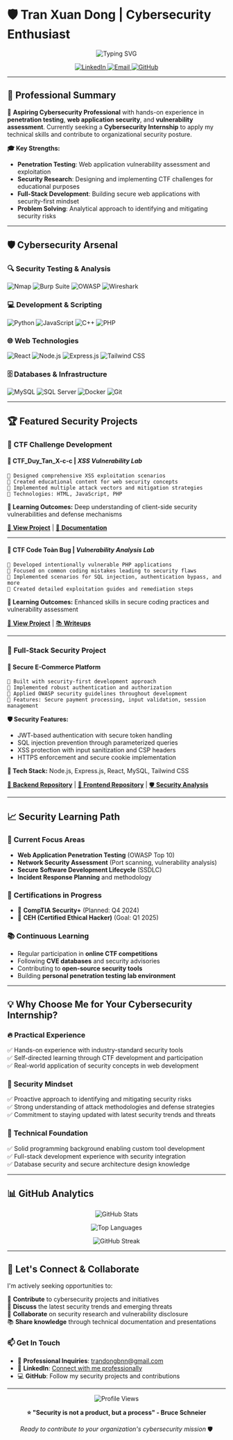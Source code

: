 # 🛡️ Tran Xuan Dong | Cybersecurity Enthusiast

<div align="center">
  
  ![Typing SVG](https://readme-typing-svg.herokuapp.com?font=Fira+Code&pause=1000&color=00D4FF&center=true&vCenter=true&width=435&lines=Cybersecurity+Student;Penetration+Testing+Enthusiast;Web+Security+Researcher;CTF+Player)
  
  <a href="https://www.linkedin.com/in/%C4%91%C3%B4ng-tr%E1%BA%A7n-34ab65308/">
    <img src="https://img.shields.io/badge/LinkedIn-0077B5?style=for-the-badge&logo=linkedin&logoColor=white" alt="LinkedIn"/>
  </a>
  <a href="mailto:trandongbnn@gmail.com">
    <img src="https://img.shields.io/badge/Gmail-D14836?style=for-the-badge&logo=gmail&logoColor=white" alt="Email"/>
  </a>
  <a href="https://github.com/TranDongA3">
    <img src="https://img.shields.io/badge/GitHub-100000?style=for-the-badge&logo=github&logoColor=white" alt="GitHub"/>
  </a>
  
</div>

---

## 🎯 Professional Summary

🔐 **Aspiring Cybersecurity Professional** with hands-on experience in **penetration testing**, **web application security**, and **vulnerability assessment**. Currently seeking a **Cybersecurity Internship** to apply my technical skills and contribute to organizational security posture.

**🎓 Key Strengths:**
- **Penetration Testing**: Web application vulnerability assessment and exploitation
- **Security Research**: Designing and implementing CTF challenges for educational purposes  
- **Full-Stack Development**: Building secure web applications with security-first mindset
- **Problem Solving**: Analytical approach to identifying and mitigating security risks

---

## 🛡️ Cybersecurity Arsenal

### 🔍 **Security Testing & Analysis**
![Nmap](https://img.shields.io/badge/Nmap-4682B4?style=flat-square&logo=nmap&logoColor=white)
![Burp Suite](https://img.shields.io/badge/Burp_Suite-FF6633?style=flat-square&logo=burpsuite&logoColor=white)
![OWASP](https://img.shields.io/badge/OWASP-000000?style=flat-square&logo=owasp&logoColor=white)
![Wireshark](https://img.shields.io/badge/Wireshark-1679A7?style=flat-square&logo=wireshark&logoColor=white)

### 💻 **Development & Scripting**
![Python](https://img.shields.io/badge/Python-3776AB?style=flat-square&logo=python&logoColor=white)
![JavaScript](https://img.shields.io/badge/JavaScript-F7DF1E?style=flat-square&logo=javascript&logoColor=black)
![C++](https://img.shields.io/badge/C++-00599C?style=flat-square&logo=cplusplus&logoColor=white)
![PHP](https://img.shields.io/badge/PHP-777BB4?style=flat-square&logo=php&logoColor=white)

### 🌐 **Web Technologies**
![React](https://img.shields.io/badge/React-20232A?style=flat-square&logo=react&logoColor=61DAFB)
![Node.js](https://img.shields.io/badge/Node.js-43853D?style=flat-square&logo=node.js&logoColor=white)
![Express.js](https://img.shields.io/badge/Express.js-404D59?style=flat-square&logo=express&logoColor=white)
![Tailwind CSS](https://img.shields.io/badge/Tailwind_CSS-38B2AC?style=flat-square&logo=tailwind-css&logoColor=white)

### 🗄️ **Databases & Infrastructure**
![MySQL](https://img.shields.io/badge/MySQL-00000F?style=flat-square&logo=mysql&logoColor=white)
![SQL Server](https://img.shields.io/badge/SQL_Server-CC2927?style=flat-square&logo=microsoft-sql-server&logoColor=white)
![Docker](https://img.shields.io/badge/Docker-2496ED?style=flat-square&logo=docker&logoColor=white)
![Git](https://img.shields.io/badge/Git-F05032?style=flat-square&logo=git&logoColor=white)

---

## 🏆 Featured Security Projects

### 🎯 **CTF Challenge Development**

#### 🧪 **CTF_Duy_Tan_X-c-c** | *XSS Vulnerability Lab*
```
🔹 Designed comprehensive XSS exploitation scenarios
🔹 Created educational content for web security concepts
🔹 Implemented multiple attack vectors and mitigation strategies
🔹 Technologies: HTML, JavaScript, PHP
```
**🎯 Learning Outcomes:** Deep understanding of client-side security vulnerabilities and defense mechanisms

[🔗 **View Project**](#) | [📖 **Documentation**](#)

---

#### 🐛 **CTF Code Toàn Bug** | *Vulnerability Analysis Lab*
```
🔹 Developed intentionally vulnerable PHP applications
🔹 Focused on common coding mistakes leading to security flaws
🔹 Implemented scenarios for SQL injection, authentication bypass, and more
🔹 Created detailed exploitation guides and remediation steps
```
**🎯 Learning Outcomes:** Enhanced skills in secure coding practices and vulnerability assessment

[🔗 **View Project**](#) | [📚 **Writeups**](#)

---

### 💼 **Full-Stack Security Project**

#### 🛒 **Secure E-Commerce Platform**
```
🔹 Built with security-first development approach
🔹 Implemented robust authentication and authorization
🔹 Applied OWASP security guidelines throughout development
🔹 Features: Secure payment processing, input validation, session management
```
**🛡️ Security Features:**
- JWT-based authentication with secure token handling
- SQL injection prevention through parameterized queries
- XSS protection with input sanitization and CSP headers
- HTTPS enforcement and secure cookie implementation

**🔧 Tech Stack:** Node.js, Express.js, React, MySQL, Tailwind CSS

[🔗 **Backend Repository**](#) | [🔗 **Frontend Repository**](#) | [🛡️ **Security Analysis**](#)

---

## 📈 Security Learning Path

### 🎯 **Current Focus Areas**
- **Web Application Penetration Testing** (OWASP Top 10)
- **Network Security Assessment** (Port scanning, vulnerability analysis)
- **Secure Software Development Lifecycle** (SSDLC)
- **Incident Response Planning** and methodology

### 🏅 **Certifications in Progress**
- 🎯 **CompTIA Security+** (Planned: Q4 2024)
- 🎯 **CEH (Certified Ethical Hacker)** (Goal: Q1 2025)

### 📚 **Continuous Learning**
- Regular participation in **online CTF competitions**
- Following **CVE databases** and security advisories
- Contributing to **open-source security tools**
- Building **personal penetration testing lab environment**

---

## 💡 Why Choose Me for Your Cybersecurity Internship?

### 🔥 **Practical Experience**
✅ Hands-on experience with industry-standard security tools  
✅ Self-directed learning through CTF development and participation  
✅ Real-world application of security concepts in web development  

### 🎯 **Security Mindset**
✅ Proactive approach to identifying and mitigating security risks  
✅ Strong understanding of attack methodologies and defense strategies  
✅ Commitment to staying updated with latest security trends and threats  

### 🚀 **Technical Foundation**
✅ Solid programming background enabling custom tool development  
✅ Full-stack development experience with security integration  
✅ Database security and secure architecture design knowledge  

---

## 📊 GitHub Analytics

<div align="center">
  
  ![GitHub Stats](https://github-readme-stats.vercel.app/api?username=TranDongA3&show_icons=true&theme=tokyonight&hide_border=true&bg_color=0D1117&title_color=00D4FF&icon_color=00D4FF&text_color=FFFFFF)
  
  ![Top Languages](https://github-readme-stats.vercel.app/api/top-langs/?username=TranDongA3&layout=compact&theme=tokyonight&hide_border=true&bg_color=0D1117&title_color=00D4FF&text_color=FFFFFF)
  
  ![GitHub Streak](https://github-readme-streak-stats.herokuapp.com/?user=TranDongA3&theme=tokyonight&hide_border=true&background=0D1117&stroke=00D4FF&ring=00D4FF&fire=FF6B6B&currStreakLabel=00D4FF)
  
</div>

---

## 🤝 Let's Connect & Collaborate

I'm actively seeking opportunities to:

🎯 **Contribute** to cybersecurity projects and initiatives  
💬 **Discuss** the latest security trends and emerging threats  
🔬 **Collaborate** on security research and vulnerability disclosure  
📚 **Share knowledge** through technical documentation and presentations  

### 📫 **Get In Touch**
- 💼 **Professional Inquiries**: [trandongbnn@gmail.com](mailto:trandongbnn@gmail.com)
- 🔗 **LinkedIn**: [Connect with me professionally](https://www.linkedin.com/in/%C4%91%C3%B4ng-tr%E1%BA%A7n-34ab65308/)
- 💻 **GitHub**: Follow my security projects and contributions

---

<div align="center">
  
  ![Profile Views](https://komarev.com/ghpvc/?username=TranDongA3&style=flat-square&color=00D4FF&label=Profile+Views)
  
  **⭐ "Security is not a product, but a process" - Bruce Schneier**
  
  *Ready to contribute to your organization's cybersecurity mission* 🛡️
  
</div>
